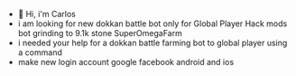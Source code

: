 - 👋 Hi, i'm Carlos
- i am looking for new dokkan battle bot only for  Global Player Hack mods bot grinding to 9.1k stone SuperOmegaFarm
- i needed your help for a dokkan battle farming bot to global player using a command
- make new login account google facebook android and ios  


